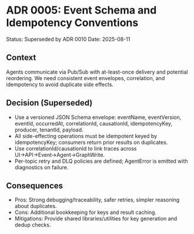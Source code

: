 # ADR 0005: Event Schema and Idempotency Conventions

Status: Superseded by ADR 0010
Date: 2025-08-11

## Context
Agents communicate via Pub/Sub with at-least-once delivery and potential reordering. We need consistent event envelopes, correlation, and idempotency to avoid duplicate side effects.

## Decision (Superseded)
- Use a versioned JSON Schema envelope: eventName, eventVersion, eventId, occurredAt, correlationId, causationId, idempotencyKey, producer, tenantId, payload.
- All side-effecting operations must be idempotent keyed by idempotencyKey; consumers return prior results on duplicates.
- Use correlationId/causationId to link traces across UI→API→Event→Agent→GraphWrite.
- Per-topic retry and DLQ policies are defined; AgentError is emitted with diagnostics on failure.

## Consequences
- Pros: Strong debugging/traceability, safer retries, simpler reasoning about duplicates.
- Cons: Additional bookkeeping for keys and result caching.
- Mitigations: Provide shared libraries/utilities for key generation and dedup checks.

